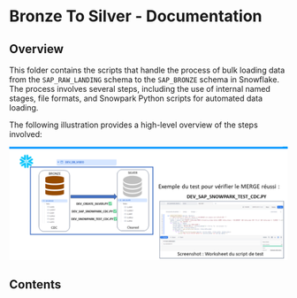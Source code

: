 # Bronze To Silver - Documentation

## Overview

This folder contains the scripts that handle the process of bulk loading data from the `SAP_RAW_LANDING` schema to the `SAP_BRONZE` schema in Snowflake. The process involves several steps, including the use of internal named stages, file formats, and Snowpark Python scripts for automated data loading.

The following illustration provides a high-level overview of the steps involved:

![Bulk Loading Process](../../images/BRONZE_TO_SILVER.png)

## Contents